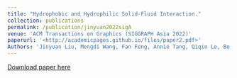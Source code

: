 ```yaml
---
title: "Hydrophobic and Hydrophilic Solid-Fluid Interaction."
collection: publications
permalink: /publication/jinyuan2022sigA
venue: 'ACM Transactions on Graphics (SIGGRAPH Asia 2022)'
paperurl: '<http://academicpages.github.io/files/paper2.pdf>'
Authors: 'Jinyuan Liu, Mengdi Wang, Fan Feng, Annie Tang, Qiqin Le, Bo Zhu'
---
```

[Download paper here](http://academicpages.github.io/files/paper2.pdf)
